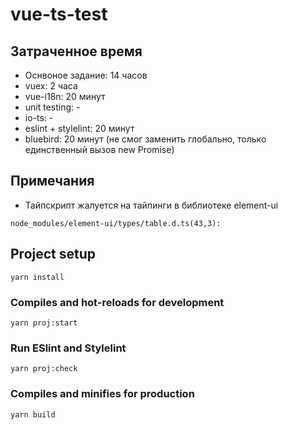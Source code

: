 # vue-ts-test
## Затраченное время
* Оснвоное задание: 14 часов
* vuex: 2 часа
* vue-i18n: 20 минут
* unit testing: -
* io-ts: -
* eslint + stylelint: 20 минут
* bluebird: 20 минут (не смог заменить глобально, только единственный вызов new Promise)
## Примечания
* Тайпскрипт жалуется на тайпинги в библиотеке element-ui
```
node_modules/element-ui/types/table.d.ts(43,3):
```
## Project setup
```
yarn install
```

### Compiles and hot-reloads for development
```
yarn proj:start
```

### Run ESlint and Stylelint
```
yarn proj:check
```

### Compiles and minifies for production
```
yarn build
```
